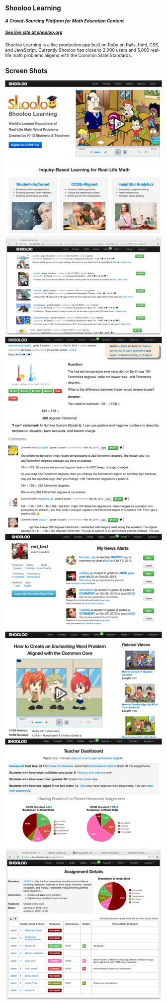 <html>
<head>
  <meta charset="utf-8">
  <link href="/app/assets/stylesheets/application.css" rel="stylesheet">
  <link href="/app/assets/stylesheets/custom.css.scss" rel="stylesheet">
</head>
<body>
  <h2>Shooloo Learning</h2>
  <h4><i>A Crowd-Sourcing Platform for Math Education Content</i></h4>
  <h5><a href="https://fun.shooloo.org">See live site at shooloo.org</a> </h5>
  <p> Shooloo Learning is a live production app built on Ruby on Rails, html, CSS, and JavaScript. Currently Shooloo has close to 2,000 users and 5,000 real-life math problems aligend with the Common State Standards.</p>
  <h2>Screen Shots</h2>
  <img src="app/assets/images/shooloo_home.png">
  <img src="app/assets/images/problem_index.png">
  <img src="app/assets/images/problem.png">
  <img src="app/assets/images/alert.png">
  <img src="app/assets/images/video.png">
  <img src="app/assets/images/dashboard.png">
  <img src="app/assets/images/assignment.png">
</body>
</html>